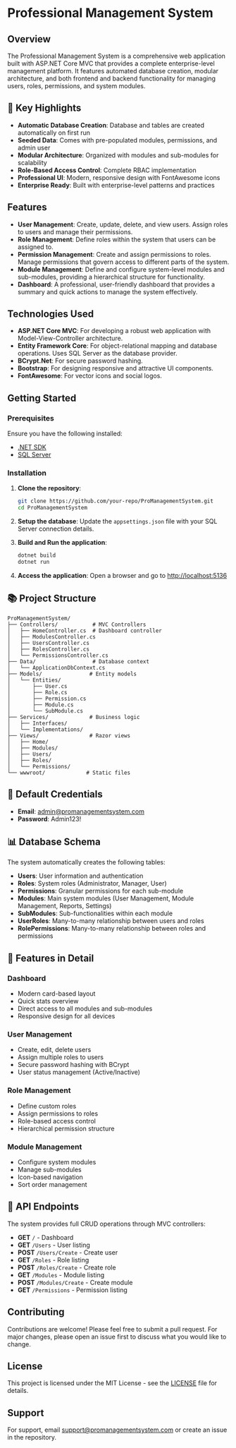 # Professional Management System

## Overview
The Professional Management System is a comprehensive web application built with ASP.NET Core MVC that provides a complete enterprise-level management platform. It features automated database creation, modular architecture, and both frontend and backend functionality for managing users, roles, permissions, and system modules.

## 🚀 Key Highlights
- **Automatic Database Creation**: Database and tables are created automatically on first run
- **Seeded Data**: Comes with pre-populated modules, permissions, and admin user
- **Modular Architecture**: Organized with modules and sub-modules for scalability
- **Role-Based Access Control**: Complete RBAC implementation
- **Professional UI**: Modern, responsive design with FontAwesome icons
- **Enterprise Ready**: Built with enterprise-level patterns and practices

## Features

- **User Management**: Create, update, delete, and view users. Assign roles to users and manage their permissions.
- **Role Management**: Define roles within the system that users can be assigned to.
- **Permission Management**: Create and assign permissions to roles. Manage permissions that govern access to different parts of the system.
- **Module Management**: Define and configure system-level modules and sub-modules, providing a hierarchical structure for functionality.
- **Dashboard**: A professional, user-friendly dashboard that provides a summary and quick actions to manage the system effectively.

## Technologies Used
- **ASP.NET Core MVC**: For developing a robust web application with Model-View-Controller architecture.
- **Entity Framework Core**: For object-relational mapping and database operations. Uses SQL Server as the database provider.
- **BCrypt.Net**: For secure password hashing.
- **Bootstrap**: For designing responsive and attractive UI components.
- **FontAwesome**: For vector icons and social logos.

## Getting Started

### Prerequisites
Ensure you have the following installed:

- [.NET SDK](https://dotnet.microsoft.com/download)
- [SQL Server](https://www.microsoft.com/en-us/sql-server/sql-server-downloads)

### Installation
1. **Clone the repository**:
   ```bash
   git clone https://github.com/your-repo/ProManagementSystem.git
   cd ProManagementSystem
   ```

2. **Setup the database**:
   Update the `appsettings.json` file with your SQL Server connection details.

3. **Build and Run the application**:
   ```bash
   dotnet build
   dotnet run
   ```

4. **Access the application**:
   Open a browser and go to [http://localhost:5136](http://localhost:5136)

## 📚 Project Structure
```
ProManagementSystem/
├── Controllers/           # MVC Controllers
│   ├── HomeController.cs  # Dashboard controller
│   ├── ModulesController.cs
│   ├── UsersController.cs
│   ├── RolesController.cs
│   └── PermissionsController.cs
├── Data/                  # Database context
│   └── ApplicationDbContext.cs
├── Models/               # Entity models
│   └── Entities/
│       ├── User.cs
│       ├── Role.cs
│       ├── Permission.cs
│       ├── Module.cs
│       └── SubModule.cs
├── Services/             # Business logic
│   ├── Interfaces/
│   └── Implementations/
├── Views/                # Razor views
│   ├── Home/
│   ├── Modules/
│   ├── Users/
│   ├── Roles/
│   └── Permissions/
└── wwwroot/             # Static files
```

## 🔑 Default Credentials
- **Email**: admin@promanagementsystem.com
- **Password**: Admin123!

## 📊 Database Schema
The system automatically creates the following tables:
- **Users**: User information and authentication
- **Roles**: System roles (Administrator, Manager, User)
- **Permissions**: Granular permissions for each sub-module
- **Modules**: Main system modules (User Management, Module Management, Reports, Settings)
- **SubModules**: Sub-functionalities within each module
- **UserRoles**: Many-to-many relationship between users and roles
- **RolePermissions**: Many-to-many relationship between roles and permissions

## 🚀 Features in Detail

### Dashboard
- Modern card-based layout
- Quick stats overview
- Direct access to all modules and sub-modules
- Responsive design for all devices

### User Management
- Create, edit, delete users
- Assign multiple roles to users
- Secure password hashing with BCrypt
- User status management (Active/Inactive)

### Role Management
- Define custom roles
- Assign permissions to roles
- Role-based access control
- Hierarchical permission structure

### Module Management
- Configure system modules
- Manage sub-modules
- Icon-based navigation
- Sort order management

## 🔧 API Endpoints
The system provides full CRUD operations through MVC controllers:

- **GET** `/` - Dashboard
- **GET** `/Users` - User listing
- **POST** `/Users/Create` - Create user
- **GET** `/Roles` - Role listing
- **POST** `/Roles/Create` - Create role
- **GET** `/Modules` - Module listing
- **POST** `/Modules/Create` - Create module
- **GET** `/Permissions` - Permission listing

## Contributing
Contributions are welcome! Please feel free to submit a pull request. For major changes, please open an issue first to discuss what you would like to change.

## License
This project is licensed under the MIT License - see the [LICENSE](LICENSE) file for details.

## Support
For support, email support@promanagementsystem.com or create an issue in the repository.

